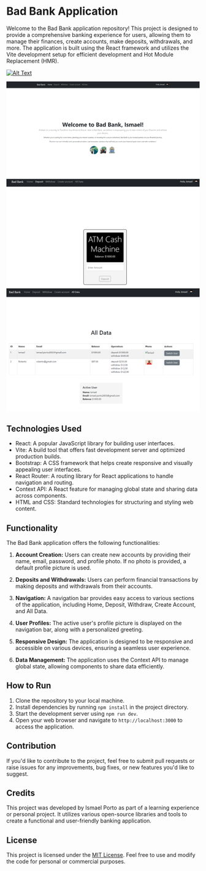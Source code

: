 # Bad Bank Application

Welcome to the Bad Bank application repository! This project is designed to provide a comprehensive banking experience for users, allowing them to manage their finances, create accounts, make deposits, withdrawals, and more. The application is built using the React framework and utilizes the Vite development setup for efficient development and Hot Module Replacement (HMR). 

[![Alt Text](https://github.com/porto-o/Bad-Bank/assets/57170000/1c2822ee-99ac-4e2d-a78e-2276ae0248a3)](https://www.youtube.com/watch?v=gqJgwwsxc4U)

![Alt text](image.png)
![Alt text](image-1.png)
![Alt text](image-2.png)
## Technologies Used

- React: A popular JavaScript library for building user interfaces.
- Vite: A build tool that offers fast development server and optimized production builds.
- Bootstrap: A CSS framework that helps create responsive and visually appealing user interfaces.
- React Router: A routing library for React applications to handle navigation and routing.
- Context API: A React feature for managing global state and sharing data across components.
- HTML and CSS: Standard technologies for structuring and styling web content.

## Functionality

The Bad Bank application offers the following functionalities:

1. **Account Creation:** Users can create new accounts by providing their name, email, password, and profile photo. If no photo is provided, a default profile picture is used.

2. **Deposits and Withdrawals:** Users can perform financial transactions by making deposits and withdrawals from their accounts.

3. **Navigation:** A navigation bar provides easy access to various sections of the application, including Home, Deposit, Withdraw, Create Account, and All Data.

4. **User Profiles:** The active user's profile picture is displayed on the navigation bar, along with a personalized greeting.

5. **Responsive Design:** The application is designed to be responsive and accessible on various devices, ensuring a seamless user experience.

6. **Data Management:** The application uses the Context API to manage global state, allowing components to share data efficiently.

## How to Run

1. Clone the repository to your local machine.
2. Install dependencies by running `npm install` in the project directory.
3. Start the development server using `npm run dev`.
4. Open your web browser and navigate to `http://localhost:3000` to access the application.

## Contribution

If you'd like to contribute to the project, feel free to submit pull requests or raise issues for any improvements, bug fixes, or new features you'd like to suggest.

## Credits

This project was developed by Ismael Porto as part of a learning experience or personal project. It utilizes various open-source libraries and tools to create a functional and user-friendly banking application.

## License

This project is licensed under the [MIT License](LICENSE). Feel free to use and modify the code for personal or commercial purposes.

